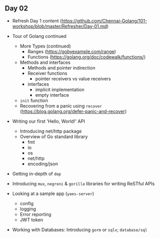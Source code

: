 Day 02
------

- Refresh Day 1 content (https://github.com/Chennai-Golang/101-workshop/blob/master/Refresher/Day-01.md)

- Tour of Golang continued
    - More Types (continued)
      - Ranges (https://gobyexample.com/range)
      - Functions (https://golang.org/doc/codewalk/functions/)
    - Methods and interfaces
      - Methods and pointer indirection
      - Receiver functions
        - pointer receivers vs value receivers
      - interfaces
        - implicit implementation
        - empty interface
    - `init` function
    - Recovering from a panic using `recover` (https://blog.golang.org/defer-panic-and-recover)

- Writing our first 'Hello, World!' API
  - Introducing net/http package
  - Overview of Go standard library
    - fmt
    - io
    - os
    - net/http
    - encoding/json

- Getting in-depth of `dep`
- Introducing `mux`, `negroni` & `gorilla` libraries for writing ReSTful APIs
- Looking at a sample app (`yaes-server`)
  - config
  - logging
  - Error reporting
  - JWT token
- Working with Databases: Introducing `gorm` or `sqlx`; `database/sql`
